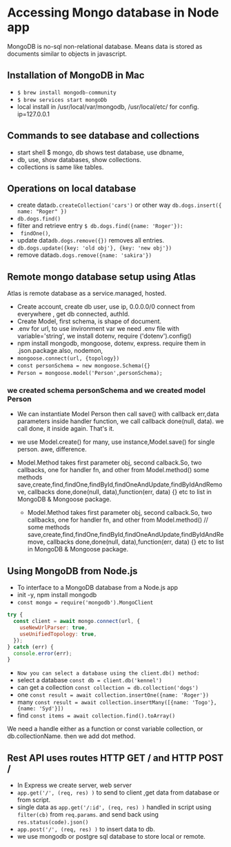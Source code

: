 # Accessing Mongo database in Node app

MongoDB is no-sql non-relational database. Means data is stored as documents similar to objects in javascript.

## Installation of MongoDB in Mac

- `$ brew install mongodb-community`
- `$ brew services start mongoDb`
- local install in /usr/local/var/mongodb, /usr/local/etc/ for config. ip=127.0.0.1

## Commands to see database and collections

- start shell $ mongo, db shows test database, use dbname,
- db, use, show databases, show collections.
- collections is same like tables.

## Operations on local database

- create data`db.createCollection('cars')` or other way `db.dogs.insert({ name: "Roger" })`
- `db.dogs.find()`
- filter and retrieve entry `$ db.dogs.find({name: 'Roger'}):`
- ` findOne()`,
- update data`db.dogs.remove({})` removes all entries.
- `db.dogs.update({key: 'old obj'}, {key: 'new obj'})`
- remove data`db.dogs.remove({name: 'sakira'})`

## Remote mongo database setup using Atlas

Atlas is remote database as a service.managed, hosted.

- Create account, create db user, use ip, 0.0.0.0/0 connect from everywhere , get db connected, authId.
- Create Model, first schema, is shape of document.
- .env for url, to use invironment var we need .env file with variable='string', we install dotenv, require ('dotenv').config()
- npm install mongodb, mongoose, dotenv, express. require them in .json.package.also, nodemon,
- `mongoose.connect(url, {topology})`
- `const personSchema = new mongoose.Schema({}`
- `Person = mongoose.model('Person',personSchema);`

### we created schema personSchema and we created model Person

- We can instantiate Model Person
  then call save() with callback err,data parameters inside handler function, we call callback done(null, data). we call done, it inside again. That's it.

- we use Model.create() for many, use instance,Model.save() for single person. awe, difference.

- Model.Method takes first parameter obj, second calback.So, two callbacks, one for handler fn, and other from Model.method()
  some methods save,create,find,findOne,findById,findOneAndUpdate,findByIdAndRemove, callbacks done,done(null, data),function(err, data) {} etc to list in MongoDB & Mongoose package.
  - Model.Method takes first parameter obj, second calback.So, two callbacks, one for handler fn, and other from Model.method()
    // some methods save,create,find,findOne,findById,findOneAndUpdate,findByIdAndRemove, callbacks done,done(null, data),function(err, data) {} etc to list in MongoDB & Mongoose package.

## Using MongoDB from Node.js

- To interface to a MongoDB database from a Node.js app
- init -y, npm install mongodb
- `const mongo = require('mongodb').MongoClient`

```js
try {
  const client = await mongo.connect(url, {
    useNewUrlParser: true,
    useUnifiedTopology: true,
  });
} catch (err) {
  console.error(err);
}
```

- `Now you can select a database using the client.db() method:`
- select a database `const db = client.db('kennel')`
- can get a collection `const collection = db.collection('dogs')`
- one `const result = await collection.insertOne({name: 'Roger'})`
- many `const result = await collection.insertMany([{name: 'Togo'}, {name: 'Syd'}])`
- find `const items = await collection.find().toArray()`

We need a handle either as a function or const variable collection,
or db.collectionName. then we add dot method.

## Rest API uses routes HTTP GET / and HTTP POST /

- In Express we create server, web server
- `app.get('/', (req, res) )` to send to client ,get data from database or from script.
- single data as `app.get('/:id', (req, res) )` handled in script using `filter(cb)`
  from `req.params`. and send back using `res.status(code).json()`
- `app.post('/', (req, res) )` to insert data to db.
- we use mongodb or postgre sql database to store local or remote.
